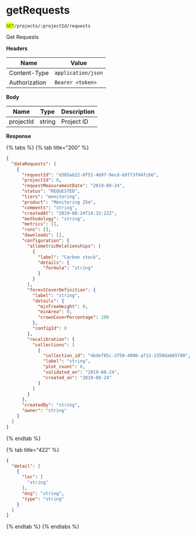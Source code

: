 # getRequests

<mark style="color:green;">`GET`</mark>`/projects/:projectId/requests`

Get Requests

**Headers**

| Name          | Value              |
| ------------- | ------------------ |
| Content-Type  | `application/json` |
| Authorization | `Bearer <token>`   |

**Body**

| Name      | Type   | Description |
| --------- | ------ | ----------- |
| projectId | string | Project ID  |

**Response**

{% tabs %}
{% tab title="200" %}
```json
{
  "dataRequests": [
    {
      "requestId": "d385ab22-0f51-4b97-9ecd-b8ff3fd4fcb6",
      "projectId": 0,
      "requestMeasurementDate": "2019-08-24",
      "status": "REQUESTED",
      "tiers": "monitoring",
      "product": "Monitoring 25m",
      "comments": "string",
      "createdAt": "2019-08-24T14:15:22Z",
      "methodology": "string",
      "metrics": [],
      "runs": [],
      "downloads": [],
      "configuration": {
        "allometricRelationships": [
          {
            "label": "Carbon stock",
            "details": {
              "formula": "string"
            }
          }
        ],
        "forestCoverDefinition": {
          "label": "string",
          "details": {
            "minTreeHeight": 0,
            "minArea": 0,
            "crownCoverPercentage": 100
          },
          "configId": 0
        },
        "recalibration": {
          "collections": [
            {
              "collection_id": "4bdef85c-3f50-4006-a713-2350da665f80",
              "label": "string",
              "plot_count": 0,
              "validated_on": "2019-08-24",
              "created_on": "2019-08-24"
            }
          ]
        }
      },
      "createdBy": "string",
      "owner": "string"
    }
  ]
}
```
{% endtab %}

{% tab title="422" %}
```json
{
  "detail": [
    {
      "loc": [
        "string"
      ],
      "msg": "string",
      "type": "string"
    }
  ]
}
```
{% endtab %}
{% endtabs %}
